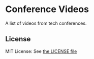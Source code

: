 # Conference Videos
A list of videos from tech conferences.

## License
MIT License: See [the LICENSE file](https://raw.githubusercontent.com/prachigotkhindikar1/conference_videos/master/LICENSE)
